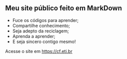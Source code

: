 ## Meu site público feito em MarkDown

* Fuce os códigos para aprender;
* Compartilhe conhecimento;
* Seja adepto da reciclagem;
* Aprenda a aprender;
* E seja sincero contigo mesmo!

Acesse o site em https://cf.eti.br
